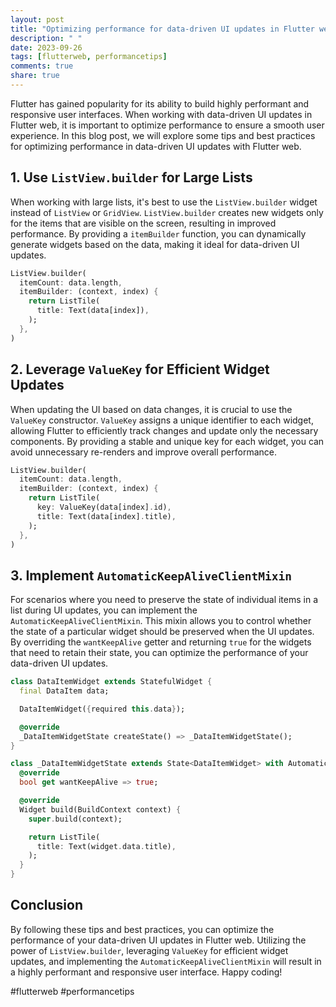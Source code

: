 ```yaml
---
layout: post
title: "Optimizing performance for data-driven UI updates in Flutter web"
description: " "
date: 2023-09-26
tags: [flutterweb, performancetips]
comments: true
share: true
---
```


Flutter has gained popularity for its ability to build highly performant and responsive user interfaces. When working with data-driven UI updates in Flutter web, it is important to optimize performance to ensure a smooth user experience. In this blog post, we will explore some tips and best practices for optimizing performance in data-driven UI updates with Flutter web.

## 1. Use `ListView.builder` for Large Lists

When working with large lists, it's best to use the `ListView.builder` widget instead of `ListView` or `GridView`. `ListView.builder` creates new widgets only for the items that are visible on the screen, resulting in improved performance. By providing a `itemBuilder` function, you can dynamically generate widgets based on the data, making it ideal for data-driven UI updates.

```dart
ListView.builder(
  itemCount: data.length,
  itemBuilder: (context, index) {
    return ListTile(
      title: Text(data[index]),
    );
  },
)
```

## 2. Leverage `ValueKey` for Efficient Widget Updates

When updating the UI based on data changes, it is crucial to use the `ValueKey` constructor. `ValueKey` assigns a unique identifier to each widget, allowing Flutter to efficiently track changes and update only the necessary components. By providing a stable and unique key for each widget, you can avoid unnecessary re-renders and improve overall performance.

```dart
ListView.builder(
  itemCount: data.length,
  itemBuilder: (context, index) {
    return ListTile(
      key: ValueKey(data[index].id),
      title: Text(data[index].title),
    );
  },
)
```

## 3. Implement `AutomaticKeepAliveClientMixin`

For scenarios where you need to preserve the state of individual items in a list during UI updates, you can implement the `AutomaticKeepAliveClientMixin`. This mixin allows you to control whether the state of a particular widget should be preserved when the UI updates. By overriding the `wantKeepAlive` getter and returning `true` for the widgets that need to retain their state, you can optimize the performance of your data-driven UI updates.

```dart
class DataItemWidget extends StatefulWidget {
  final DataItem data;

  DataItemWidget({required this.data});

  @override
  _DataItemWidgetState createState() => _DataItemWidgetState();
}

class _DataItemWidgetState extends State<DataItemWidget> with AutomaticKeepAliveClientMixin {
  @override
  bool get wantKeepAlive => true;

  @override
  Widget build(BuildContext context) {
    super.build(context);

    return ListTile(
      title: Text(widget.data.title),
    );
  }
}
```

## Conclusion

By following these tips and best practices, you can optimize the performance of your data-driven UI updates in Flutter web. Utilizing the power of `ListView.builder`, leveraging `ValueKey` for efficient widget updates, and implementing the `AutomaticKeepAliveClientMixin` will result in a highly performant and responsive user interface. Happy coding!

#flutterweb #performancetips